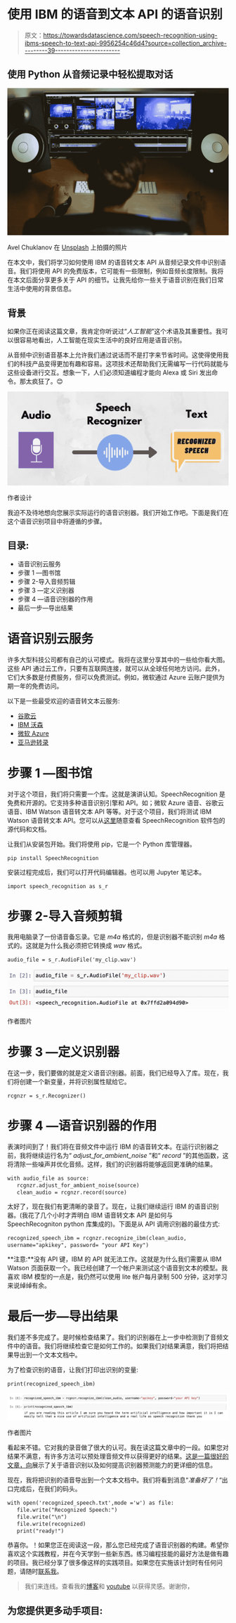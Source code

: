 # 使用 IBM 的语音到文本 API 的语音识别

> 原文：<https://towardsdatascience.com/speech-recognition-using-ibms-speech-to-text-api-9956254c46d4?source=collection_archive---------39----------------------->

## 使用 Python 从音频记录中轻松提取对话

![](img/72b24315a8453d19b9238161a1e71fb9.png)

Avel Chuklanov 在 [Unsplash](https://unsplash.com/s/photos/video-editing?utm_source=unsplash&utm_medium=referral&utm_content=creditCopyText) 上拍摄的照片

在本文中，我们将学习如何使用 IBM 的语音转文本 API 从音频记录文件中识别语音。我们将使用 API 的免费版本，它可能有一些限制，例如音频长度限制。我将在本文后面分享更多关于 API 的细节。让我先给你一些关于语音识别在我们日常生活中使用的背景信息。

## 背景

如果你正在阅读这篇文章，我肯定你听说过“*人工智能*”这个术语及其重要性。我可以很容易地看出，人工智能在现实生活中的良好应用是语音识别。

从音频中识别语音基本上允许我们通过说话而不是打字来节省时间。这使得使用我们的科技产品变得更加有趣和容易。这项技术还帮助我们无需编写一行代码就能与这些设备进行交互。想象一下，人们必须知道编程才能向 Alexa 或 Siri 发出命令。那太疯狂了。😊

![](img/5002e0743a56fa473aaf3e7f5245357b.png)

作者设计

我迫不及待地想向您展示实际运行的语音识别器。我们开始工作吧。下面是我们在这个语音识别项目中将遵循的步骤。

## 目录:

*   语音识别云服务
*   步骤 1 —图书馆
*   步骤 2-导入音频剪辑
*   步骤 3 —定义识别器
*   步骤 4 —语音识别器的作用
*   最后一步—导出结果

# 语音识别云服务

许多大型科技公司都有自己的认可模式。我将在这里分享其中的一些给你看大图。这些 API 通过云工作，只要有互联网连接，就可以从全球任何地方访问。此外，它们大多数是付费服务，但可以免费测试。例如，微软通过 Azure 云账户提供为期一年的免费访问。

以下是一些最受欢迎的语音转文本云服务:

*   [谷歌云](https://cloud.google.com/speech-to-text)
*   [IBM 沃森](https://www.ibm.com/cloud/watson-speech-to-text)
*   [微软 Azure](https://azure.microsoft.com/en-us/services/cognitive-services/speech-services/)
*   [亚马逊转录](https://aws.amazon.com/transcribe/)

# 步骤 1 —图书馆

对于这个项目，我们将只需要一个库。这就是演讲认知。SpeechRecognition 是免费和开源的。它支持多种语音识别引擎和 API。如；微软 Azure 语音、谷歌云语音、IBM Watson 语音转文本 API 等等。对于这个项目，我们将测试 IBM Watson 语音转文本 API。您可以从[这里](https://github.com/Uberi/speech_recognition)随意查看 SpeechRecognition 软件包的源代码和文档。

让我们从安装包开始。我们将使用 pip，它是一个 Python 库管理器。

```
pip install SpeechRecognition
```

安装过程完成后，我们可以打开代码编辑器。也可以用 Jupyter 笔记本。

```
import speech_recognition as s_r
```

# 步骤 2-导入音频剪辑

我用电脑录了一份语音备忘录。它是 *m4a* 格式的，但是识别器不能识别 *m4a* 格式的。这就是为什么我必须把它转换成 *wav* 格式。

```
audio_file = s_r.AudioFile('my_clip.wav')
```

![](img/8c9e6edbea7f98a46ed4370c5cd1e0c8.png)

作者图片

# 步骤 3 —定义识别器

在这一步，我们要做的就是定义语音识别器。前面，我们已经导入了库。现在，我们将创建一个新变量，并将识别属性赋给它。

```
rcgnzr = s_r.Recognizer()
```

# 步骤 4 —语音识别器的作用

表演时间到了！我们将在音频文件中运行 IBM 的语音转文本。在运行识别器之前，我将继续运行名为“ *adjust_for_ambient_noise* ”和“ *record* ”的其他函数，这将清除一些噪声并优化音频。这样，我们的识别器将能够返回更准确的结果。

```
with audio_file as source: 
   rcgnzr.adjust_for_ambient_noise(source) 
   clean_audio = rcgnzr.record(source)
```

太好了，现在我们有更清晰的录音了。现在，让我们继续运行 IBM 的语音识别器。(我花了几个小时才弄明白 IBM 语音转文本 API 是如何与 SpeechRecogniton python 库集成的)。下面是从 API 调用识别器的最佳方式:

```
recognized_speech_ibm = rcgnzr.recognize_ibm(clean_audio, username="apkikey", password= "your API Key")
```

**注意:**没有 API 键，IBM 的 API 就无法工作。这就是为什么我们需要从 IBM Watson 页面获取一个。我已经创建了一个帐户来测试这个语音到文本的模型。我喜欢 IBM 模型的一点是，我仍然可以使用 lite 帐户每月录制 500 分钟，这对学习来说绰绰有余。

# 最后一步—导出结果

我们差不多完成了。是时候检查结果了。我们的识别器在上一步中检测到了音频文件中的语音。我们将继续检查它是如何工作的。如果我们对结果满意，我们将把结果导出到一个文本文档中。

为了检查识别的语音，让我们打印出识别的变量:

```
print(recognized_speech_ibm)
```

![](img/e7cf24b7bb658f36416f4029f25b4868.png)

作者图片

看起来不错。它对我的录音做了很大的认可。我在读这篇文章中的一段。如果您对结果不满意，有许多方法可以预处理音频文件以获得更好的结果。[这是一篇很好的文章，向](/speech-recognition-in-python-the-complete-beginners-guide-de1dd7f00726)展示了关于语音识别以及如何提高识别器预测能力的更详细的信息。

现在，我将把识别的语音导出到一个文本文档中。我们将看到消息“*准备好了！*“出口完成后，在我们的码头。

```
with open('recognized_speech.txt',mode ='w') as file:    
   file.write("Recognized Speech:") 
   file.write("\n") 
   file.write(recognized) 
   print("ready!")
```

恭喜你。！如果您正在阅读这一段，那么您已经完成了语音识别器的构建。希望你喜欢这个实践教程，并在今天学到一些新东西。练习编程技能的最好方法是做有趣的项目。我已经分享了很多像这样的实践项目。如果您在实施该计划时有任何问题，请随时[联系我](https://sonsuzdesign.blog)。

> 我们来连线。查看我的[博客](https://medium.com/@lifexplorer)和 [youtube](https://www.youtube.com/behicguven) 以获得灵感。谢谢你，

## 为您提供更多动手项目:

</building-a-chatbot-in-python-the-beginners-guide-2743ad2b4851>  </adding-text-on-image-using-python-2f5bf61bf448> 